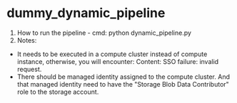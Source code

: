 # dummy_dynamic_pipeline
1. How to run the pipeline - cmd: python dynamic_pipeline.py
2. Notes:
- It needs to be executed in a compute cluster instead of compute instance, otherwise, you will encounter: Content: SSO failure: invalid request.
- There should be managed identity assigned to the compute cluster. And that managed identity need to have the "Storage Blob Data Contributor" role to the storage account.
